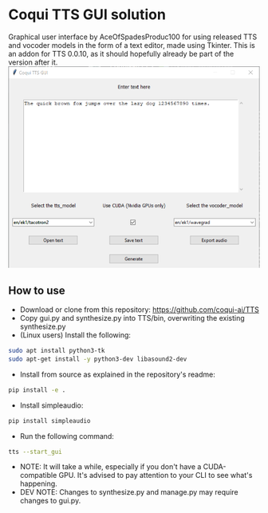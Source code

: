 # Coqui TTS GUI solution
Graphical user interface by AceOfSpadesProduc100 for using released TTS and vocoder models in the form of a text editor, made using Tkinter.
This is an addon for TTS 0.0.10, as it should hopefully already be part of the version after it.
![Preview](./Screenshot_2021-03-22_173624.png)

## How to use
- Download or clone from this repository: https://github.com/coqui-ai/TTS
- Copy gui.py and synthesize.py into TTS/bin, overwriting the existing synthesize.py
- (Linux users) Install the following:
```bash
sudo apt install python3-tk
sudo apt-get install -y python3-dev libasound2-dev
```
- Install from source as explained in the repository's readme: 
```bash
pip install -e .
```
- Install simpleaudio:
```bash
pip install simpleaudio
```
- Run the following command:
```bash
tts --start_gui
```
- NOTE: It will take a while, especially if you don't have a CUDA-compatible GPU. It's advised to pay attention to your CLI to see what's happening.
- DEV NOTE: Changes to synthesize.py and manage.py may require changes to gui.py.
